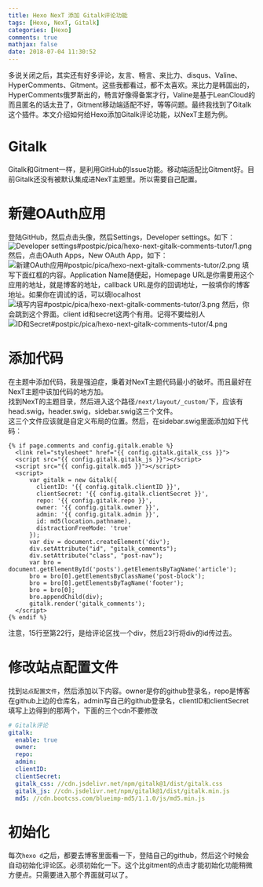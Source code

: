 ```yaml
---
title: Hexo NexT 添加 Gitalk评论功能
tags: [Hexo, NexT, Gitalk]
categories: [Hexo]
comments: true
mathjax: false
date: 2018-07-04 11:30:52
---
```

多说关闭之后，其实还有好多评论，友言、畅言、来比力、disqus、Valine、HyperComments、Gitment。这些我都看过，都不太喜欢。来比力是韩国出的，HyperComments俄罗斯出的，畅言好像得备案才行，Valine是基于LeanCloud的而且匿名的话太丑了，Gitment移动端适配不好，等等问题。最终我找到了Gitalk这个插件。本文介绍如何给Hexo添加Gitalk评论功能，以NexT主题为例。  

<!-- more -->

# Gitalk
Gitalk和Gitment一样，是利用GitHub的Issue功能。移动端适配比Gitment好。目前Gitalk还没有被默认集成进NexT主题里。所以需要自己配置。  

# 新建OAuth应用
登陆GitHub，然后点击头像，然后Settings，Developer settings。如下：  
![Developer settings#postpic/pica/hexo-next-gitalk-comments-tutor/1.png]()
然后，点击OAuth Apps，New OAuth App，如下：  
![新建OAuth应用#postpic/pica/hexo-next-gitalk-comments-tutor/2.png]()
填写下面红框的内容。Application Name随便起，Homepage URL是你需要用这个应用的地址，就是博客的地址，callback URL是你的回调地址，一般填你的博客地址。如果你在调试的话，可以填localhost  
![填写内容#postpic/pica/hexo-next-gitalk-comments-tutor/3.png]()
然后，你会跳到这个界面。client id和secret这两个有用。记得不要给别人  
![ID和Secret#postpic/pica/hexo-next-gitalk-comments-tutor/4.png]()

# 添加代码
在主题中添加代码，我是强迫症，秉着对NexT主题代码最小的破坏。而且最好在NexT主题中该加代码的地方加。  
找到NexT的主题目录，然后进入这个路径`/next/layout/_custom/`下，应该有head.swig，header.swig，sidebar.swig这三个文件。  
这三个文件应该就是自定义布局的位置。然后，在sidebar.swig里面添加如下代码：  
```swig
{% if page.comments and config.gitalk.enable %}
  <link rel="stylesheet" href="{{ config.gitalk.gitalk_css }}">
  <script src="{{ config.gitalk.gitalk_js }}"></script>
  <script src="{{ config.gitalk.md5 }}"></script>
  <script>
      var gitalk = new Gitalk({
        clientID: '{{ config.gitalk.clientID }}',
        clientSecret: '{{ config.gitalk.clientSecret }}',
        repo: '{{ config.gitalk.repo }}',
        owner: '{{ config.gitalk.owner }}',
        admin: '{{ config.gitalk.admin }}',
        id: md5(location.pathname),
        distractionFreeMode: 'true'
      });
      var div = document.createElement('div');
      div.setAttribute("id", "gitalk_comments");
      div.setAttribute("class", "post-nav");
      var bro = document.getElementById('posts').getElementsByTagName('article');
      bro = bro[0].getElementsByClassName('post-block');
      bro = bro[0].getElementsByTagName('footer');
      bro = bro[0];
      bro.appendChild(div);
      gitalk.render('gitalk_comments');
  </script>
{% endif %}
```
注意，15行至第22行，是给评论区找一个div，然后23行将div的id传过去。  

# 修改站点配置文件
找到`站点配置文件`，然后添加以下内容。owner是你的github登录名，repo是博客在github上边的仓库名，admin写自己的github登录名，clientID和clientSecret填写上边得到的那两个，下面的三个cdn不要修改  
```yaml
# Gitalk评论
gitalk:
  enable: true
  owner: 
  repo: 
  admin: 
  clientID: 
  clientSecret: 
  gitalk_css: //cdn.jsdelivr.net/npm/gitalk@1/dist/gitalk.css
  gitalk_js: //cdn.jsdelivr.net/npm/gitalk@1/dist/gitalk.min.js
  md5: //cdn.bootcss.com/blueimp-md5/1.1.0/js/md5.min.js
```

# 初始化
每次`hexo d`之后，都要去博客里面看一下，登陆自己的github，然后这个时候会自动初始化评论区。必须初始化一下。这个比gitment的点击才能初始化功能稍微方便点。只需要进入那个界面就可以了。  